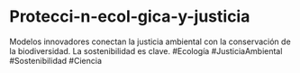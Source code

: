 # Protecci-n-ecol-gica-y-justicia
Modelos innovadores conectan la justicia ambiental con la conservación de la biodiversidad. La sostenibilidad es clave. #Ecología #JusticiaAmbiental #Sostenibilidad #Ciencia
